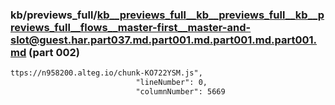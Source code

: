 ### kb/previews_full/kb__previews_full__kb__previews_full__kb__previews_full__flows__master-first__master-and-slot@guest.har.part037.md.part001.md.part001.md.part001.md (part 002)

```md
ttps://n958200.alteg.io/chunk-KO722YSM.js",
                            "lineNumber": 0,
                            "columnNumber": 5669
                   
```

```
